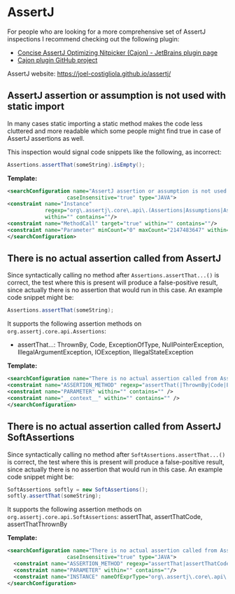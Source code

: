 # AssertJ

For people who are looking for a more comprehensive set of AssertJ inspections I recommend checking out the following plugin:
- [Concise AssertJ Optimizing Nitpicker ​(Cajon) - JetBrains plugin page](https://plugins.jetbrains.com/plugin/12195-concise-assertj-optimizing-nitpicker-cajon-)
- [Cajon plugin GitHub project](https://github.com/chrisly42/cajon-plugin)

AssertJ website: https://joel-costigliola.github.io/assertj/

## AssertJ assertion or assumption is not used with static import

In many cases static importing a static method makes the code less cluttered and more readable which some people might find true in case of AssertJ assertions as well.

This inspection would signal code snippets like the following, as incorrect:

```java
Assertions.assertThat(someString).isEmpty();
```

**Template:**

```xml
<searchConfiguration name="AssertJ assertion or assumption is not used with static import." text="$Instance$.$MethodCall$($Parameter$)" recursive="false"
                   caseInsensitive="true" type="JAVA">
<constraint name="Instance"
            regexp="org\.assertj\.core\.api\.(Assertions|Assumptions|AssertionsForClassTypes|AssertionsForInterfaceTypes|BDDAssertions|Java6Assertions|Java6BDDAssertions"
            within="" contains=""/>
<constraint name="MethodCall" target="true" within="" contains=""/>
<constraint name="Parameter" minCount="0" maxCount="2147483647" within="" contains=""/>
</searchConfiguration>
```

## There is no actual assertion called from AssertJ

Since syntactically calling no method after `Assertions.assertThat...()` is correct, the test where this is present will produce a false-positive result, since actually there is
no assertion that would run in this case. An example code snippet might be:

```java
Assertions.assertThat(someString);
```

It supports the following assertion methods on `org.assertj.core.api.Assertions`:
- assertThat...: ThrownBy, Code, ExceptionOfType, NullPointerException, IllegalArgumentException, IOException, IllegalStateException

**Template:**

```xml
<searchConfiguration name="There is no actual assertion called from AssertJ." text="org.assertj.core.api.Assertions.$ASSERTION_METHOD$($PARAMETER$);" recursive="true" caseInsensitive="true" type="JAVA">
<constraint name="ASSERTION_METHOD" regexp="assertThat(|ThrownBy|Code|ExceptionOfType|NullPointerException|IllegalArgumentException|IOException|IllegalStateException)" within="" contains="" />
<constraint name="PARAMETER" within="" contains="" />
<constraint name="__context__" within="" contains="" />
</searchConfiguration>
```

## There is no actual assertion called from AssertJ SoftAssertions

Since syntactically calling no method after `SoftAssertions.assertThat...()` is correct, the test where this is present will produce a false-positive result, since actually there is
no assertion that would run in this case. An example code snippet might be:

```java
SoftAssertions softly = new SoftAssertions();
softly.assertThat(someString);
```

It supports the following assertion methods on `org.assertj.core.api.SoftAssertions`: assertThat, assertThatCode, assertThatThrownBy

**Template:**

```xml
<searchConfiguration name="There is no actual assertion called from AssertJ SoftAssertions." text="$INSTANCE$.$ASSERTION_METHOD$($PARAMETER$);" recursive="false"
                   caseInsensitive="true" type="JAVA">
  <constraint name="ASSERTION_METHOD" regexp="assertThat|assertThatCode|assertThatThrownBy" within="" contains=""/>
  <constraint name="PARAMETER" within="" contains=""/>
  <constraint name="INSTANCE" nameOfExprType="org\.assertj\.core\.api\.SoftAssertions" within="" contains=""/>
</searchConfiguration>
```
